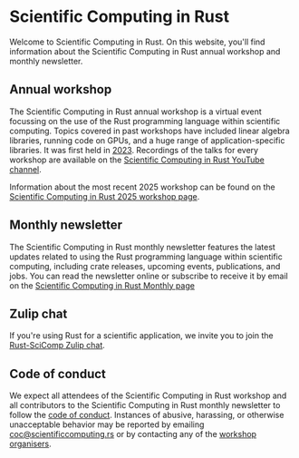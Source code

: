 # Scientific Computing in Rust

Welcome to Scientific Computing in Rust. On this website, you'll find information about the Scientific Computing in Rust annual workshop and
monthly newsletter.

## Annual workshop

The Scientific Computing in Rust annual workshop is a virtual event focussing on the use of the Rust programming language
within scientific computing. Topics covered in past workshops have included linear algebra libraries,
running code on GPUs, and a huge range of application-specific libraries.
It was first held in [2023](/2023). Recordings of the talks for every workshop are available on the
[Scientific Computing in Rust YouTube channel](https://www.youtube.com/@ScientificComputinginRust).

Information about the most recent 2025 workshop can be found on the
<a href='/2025'>Scientific Computing in Rust 2025 workshop page</a>.

## Monthly newsletter

The Scientific Computing in Rust monthly newsletter features the latest updates related to using the Rust programming language
within scientific computing, including crate releases, upcoming events, publications, and jobs.
You can read the newsletter online or subscribe to receive it by email on the <a href='/monthly'>Scientific Computing in Rust Monthly page</a>

## Zulip chat
If you're using Rust for a scientific application, we invite you to join the
<a href='https://rust-scicomp.zulipchat.com/register/'>Rust-SciComp Zulip chat</a>.

## Code of conduct
We expect all attendees of the Scientific Computing in Rust workshop
and all contributors to the Scientific Computing in Rust monthly newsletter
to follow the [code of conduct](/code-of-conduct.md).
Instances of abusive, harassing, or otherwise unacceptable behavior may be reported by emailing
[coc@scientificcomputing.rs](mailto:coc@scientificcomputing.rs) or by contacting any of the [workshop organisers](/{{latest-workshop}}/team.md).
